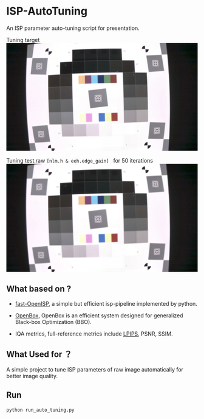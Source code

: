 # ISP-AutoTuning
An ISP parameter auto-tuning script for presentation.

Tuning target
![](assets/ref.png)

Tuning test.raw `[nlm.h & eeh.edge_gain] ` for 50 iterations
![](assets/test.png)


## What based on ?
* [fast-OpenISP](https://github.com/QiuJueqin/fast-openISP), a simple but efficient isp-pipeline implemented by python.

* [OpenBox](https://github.com/PKU-DAIR/open-box), OpenBox is an efficient system designed for generalized Black-box Optimization (BBO).
* IQA metrics, full-reference metrics include [LPIPS](https://github.com/richzhang/PerceptualSimilarity), PSNR, SSIM.

## What Used for ？
A simple project to tune ISP parameters of raw image automatically for better image quality.

## Run
`python run_auto_tuning.py`
